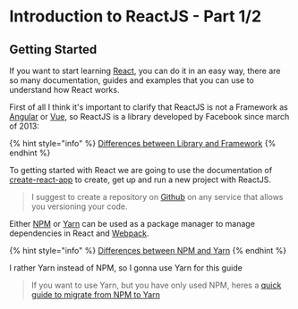 # Introduction to ReactJS - Part 1/2

## Getting Started

If you want to start learning [React](https://es.reactjs.org/), you can do it in an easy way, there are so many documentation, guides and examples that you can use to understand how React works.



First of all I think it's important to clarify that ReactJS is not a Framework as [Angular](https://angular.io/) or [Vue](https://vuejs.org/), so ReactJS is a library developed by Facebook since march of 2013:

{% hint style="info" %}
[Differences between Library and Framework](https://www.freecodecamp.org/news/the-difference-between-a-framework-and-a-library-bd133054023f/)
{% endhint %}

To getting started with React we are going to use the documentation of [create-react-app](https://create-react-app.dev/docs/getting-started) to create, get up and run a new project with ReactJS.

> I suggest to create a repository on [Github](https://github.com/) on any service that allows you versioning your code.

Either [NPM](https://www.npmjs.com/) or [Yarn](https://yarnpkg.com/lang/en/) can be used as a package manager to manage dependencies in React and [Webpack](https://webpack.js.org/).

{% hint style="info" %}
[Differences between NPM and Yarn](https://www.keycdn.com/blog/npm-vs-yarn)
{% endhint %}

I rather Yarn instead of NPM, so I gonna use Yarn for this guide

> If you want to use Yarn, but you have only used NPM, heres a [quick guide to migrate from NPM to Yarn](https://yarnpkg.com/lang/en/docs/migrating-from-npm/)



